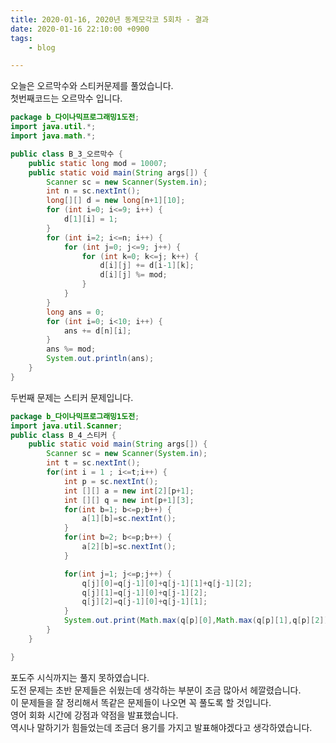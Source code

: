 ```yaml
---
title: 2020-01-16, 2020년 동계모각코 5회차 - 결과
date: 2020-01-16 22:10:00 +0900
tags:
    - blog

---
```


오늘은 오르막수와 스티커문제를 풀었습니다.     
첫번째코드는 오르막수 입니다.  

~~~java
package b_다이나믹프로그래밍1도전;
import java.util.*;
import java.math.*;

public class B_3_오르막수 {
    public static long mod = 10007;
    public static void main(String args[]) {
        Scanner sc = new Scanner(System.in);
        int n = sc.nextInt();
        long[][] d = new long[n+1][10];
        for (int i=0; i<=9; i++) {
            d[1][i] = 1;
        }
        for (int i=2; i<=n; i++) {
            for (int j=0; j<=9; j++) {
                for (int k=0; k<=j; k++) {
                    d[i][j] += d[i-1][k];
                    d[i][j] %= mod;
                }
            }
        }
        long ans = 0;
        for (int i=0; i<10; i++) {
            ans += d[n][i];
        }
        ans %= mod;
        System.out.println(ans);
    }
}
~~~

두번째 문제는 스티커 문제입니다.   

~~~java
package b_다이나믹프로그래밍1도전;
import java.util.Scanner;
public class B_4_스티커 {
	public static void main(String args[]) {
		Scanner sc = new Scanner(System.in);
		int t = sc.nextInt();
		for(int i = 1 ; i<=t;i++) {
			int p = sc.nextInt();
			int [][] a = new int[2][p+1];
			int [][] q = new int[p+1][3];
			for(int b=1; b<=p;b++) {
				a[1][b]=sc.nextInt();
			}
			for(int b=2; b<=p;b++) {
				a[2][b]=sc.nextInt();
			}

			for(int j=1; j<=p;j++) {
				q[j][0]=q[j-1][0]+q[j-1][1]+q[j-1][2];
				q[j][1]=q[j-1][0]+q[j-1][2];
				q[j][2]=q[j-1][0]+q[j-1][1];
			}
			System.out.print(Math.max(q[p][0],Math.max(q[p][1],q[p][2])));
		}
	}

}
~~~

포도주 시식까지는 풀지 못하였습니다.   
도전 문제는 초반 문제들은 쉬웠는데 생각하는 부분이 조금 많아서 헤깔렸습니다.   
이 문제들을 잘 정리해서 똑같은 문제들이 나오면 꼭 풀도록 할 것입니다.   
영어 회화 시간에 강점과 약점을 발표했습니다.        
역시나 말하기가 힘들었는데 조금더 용기를 가지고 발표해야겠다고 생각하였습니다.   
